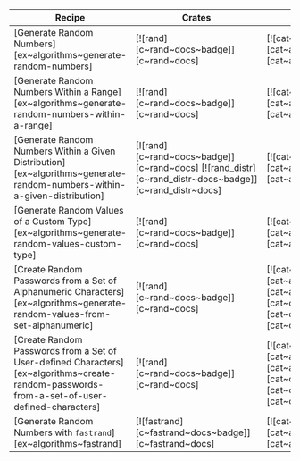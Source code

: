 | Recipe | Crates | Categories |
|--------|--------|------------|
| [Generate Random Numbers][ex~algorithms~generate-random-numbers] | [![rand][c~rand~docs~badge]][c~rand~docs] | [![cat~algorithms][cat~algorithms~badge]][cat~algorithms] |
| [Generate Random Numbers Within a Range][ex~algorithms~generate-random-numbers-within-a-range] | [![rand][c~rand~docs~badge]][c~rand~docs] | [![cat~algorithms][cat~algorithms~badge]][cat~algorithms] |
| [Generate Random Numbers Within a Given Distribution][ex~algorithms~generate-random-numbers-within-a-given-distribution] | [![rand][c~rand~docs~badge]][c~rand~docs] [![rand_distr][c~rand_distr~docs~badge]][c~rand_distr~docs] | [![cat~algorithms][cat~algorithms~badge]][cat~algorithms] |
| [Generate Random Values of a Custom Type][ex~algorithms~generate-random-values-custom-type] | [![rand][c~rand~docs~badge]][c~rand~docs] | [![cat~algorithms][cat~algorithms~badge]][cat~algorithms] |
| [Create Random Passwords from a Set of Alphanumeric Characters][ex~algorithms~generate-random-values-from-set-alphanumeric] | [![rand][c~rand~docs~badge]][c~rand~docs] | [![cat~algorithms][cat~algorithms~badge]][cat~algorithms] [![cat~os][cat~os~badge]][cat~os] |
| [Create Random Passwords from a Set of User-defined Characters][ex~algorithms~create-random-passwords-from-a-set-of-user-defined-characters] | [![rand][c~rand~docs~badge]][c~rand~docs] | [![cat~algorithms][cat~algorithms~badge]][cat~algorithms] [![cat~os][cat~os~badge]][cat~os] |
| [Generate Random Numbers with `fastrand`][ex~algorithms~fastrand] | [![fastrand][c~fastrand~docs~badge]][c~fastrand~docs] | [![cat~algorithms][cat~algorithms~badge]][cat~algorithms] |
